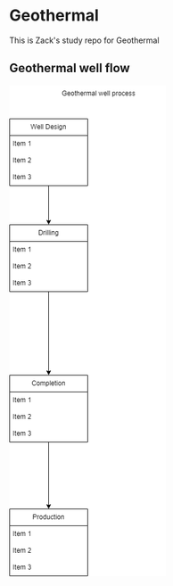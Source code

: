 # Geothermal
This is Zack's study repo for Geothermal
## Geothermal well flow

<!--this is the draw.io chart-->
![Geothermal well flow](https://github.com/zackbanff/Geothermal/blob/main/Geothermal%20well%20flow.drawio.png)
